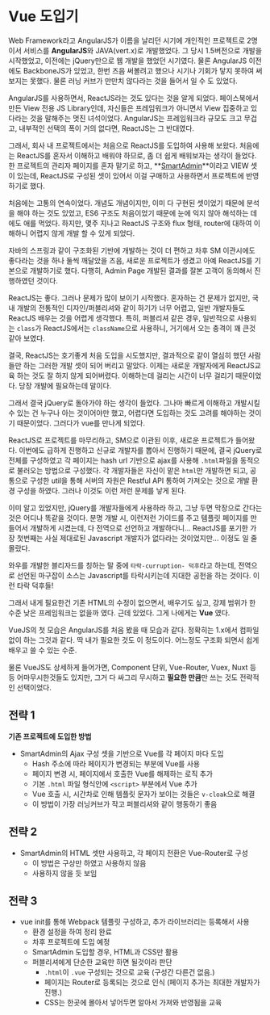 Vue 도입기
=====
Web Framework라고 AngularJS가 이름을 날리던 시기에 개인적인 프로젝트로 2명이서 서비스를 **AngularJS**와 JAVA(vert.x)로 개발했었다. 그 당시 1.5버전으로 개발을 시작했었고, 이전에는 jQuery만으로 웹 개발을 했었던 시기였다.
물론 AngularJS 이전에도 BackboneJS가 있었고, 한번 즈음 써볼려고 했으나 시기나 기회가 닿지 못하여 써보지는 못했다. 물론 러닝 커브가 만만치 않다라는 것을 들어서 일 수 도 있었다.

AngularJS를 사용하면서, ReactJS라는 것도 있다는 것을 알게 되었다. 페이스북에서 만든 View 전용 JS Library인데, 자신들은 프레임워크가 아니면서 View 집중하고 있다라는 것을 말해주는 멋진 녀석이었다. AngularJS는 프레임워크라 규모도 크고 무겁고, 내부적인 선택의 폭이 거의 없다면, ReactJS는 그 반대였다.

그래서, 회사 내 프로젝트에서는 처음으로 ReactJS를 도입하여 사용해 보왔다. 처음에는 ReactJS를 혼자서 이해하고 배워야 하므로, 좀 더 쉽게 배워보자는 생각이 들었다. 한 프로젝트의 관리자 페이지를 혼자 맡기로 하고, **[SmartAdmin](https://wrapbootstrap.com/theme/smartadmin-responsive-webapp-WB0573SK0)**이라고 VIEW 셋이 있는데, ReactJS로 구성된 셋이 있어서 이걸 구매하고 사용하면서 프로젝트에 반영하기로 했다.

처음에는 고통의 연속이었다. 개념도 개념이지만, 이미 다 구현된 셋이었기 때문에 분석을 해야 하는 것도 있었고, ES6 구조도 처음이었기 때문에 눈에 익지 않아 해석하는 데에도 애를 먹었다. 하지만, 몇주 지나고 ReactJS 구조와 flux 형태, router에 대하여 이해하니 어렵지 않게 개발 할 수 있게 되었다.

자바의 스프링과 같이 구조화된 기반에 개발하는 것이 더 편하고 차후 SM 이관시에도 좋다라는 것을 하나 둘씩 깨달았을 즈음, 새로운 프로젝트가 생겼고 아예 ReactJS를 기본으로 개발하기로 했다. 다행히, Admin Page 개발된 결과를 잘본 고객이 동의해서 진행하였던 것이다.

ReactJS는 좋다. 그러나 문제가 많이 보이기 시작했다. 혼자하는 건 문제가 없지만, 국내 개발의 전통적인 디자인/퍼블리셔와 같이 하기가 너무 어렵고, 일반 개발자들도 ReactJS 배우는 것을 어렵게 생각했다. 특히, 퍼블리셔 같은 경우, 일반적으로 사용되는 `class`가 ReactJS에서는 `className`으로 사용하니, 거기에서 오는 충격이 꽤 큰것 같아 보였다.

결국, ReactJS는 호기좋게 처음 도입을 시도했지만, 결과적으로 같이 열심히 했던 사람들만 하는 그러한 개발 셋이 되어 버리고 말았다. 이제는 새로운 개발자에게 ReactJS교육 하는 것도 잘 하지 않게 되어버렸다. 이해하는데 걸리는 시간이 너무 걸리기 때문이었다. 당장 개발에 필요하는데 말이다.

그래서 결국 jQuery로 돌아가야 하는 생각이 들었다. 그나마 빠르게 이해하고 개발시킬 수 있는 건 누구나 아는 것이어야만 했고, 어렵다면 도입하는 것도 고려를 해야하는 것이기 때문이었다. 그러다가 vue를 만나게 되었다.

ReactJS로 프로젝트를 마무리하고, SM으로 이관된 이후, 새로운 프로젝트가 들어왔다. 이번에도 급하게 진행하고 신규로 개발자를 뽑아서 진행하기 때문에, 결국 jQuery로 전체를 구성하였고 각 페이지는 hash url 기반으로 ajax를 사용해 `.html`파일을 동적으로 불러오는 방법으로 구성했다. 각 개발자들은 자신이 맡은 `html`만 개발하면 되고, 공통으로 구성한 util을 통해 서버의 자원은 Restful API 통하여 가져오는 것으로 개발 환경 구성을 하였다. 그러나 이것도 이런 저런 문제를 낳게 된다.

이미 알고 있었지만, jQuery를 개발자들에게 사용하라 하고, 그냥 두면 막장으로 간다는 것은 어디나 똑같을 것이다. 분명 개발 시, 이런저런 가이드를 주고 템플릿 페이지를 만들어서 개발하게 시켰는데, 다 전역으로 선언하고 개발하다니... ReactJS를 포기한 가장 첫번째는 사실 제대로된 Javascript 개발자가 없다라는 것이었지만... 이정도 일 줄 몰랐다.

와우를 개발한 블리자드를 칭하는 말 중에 `타락-curruption- 덕후`라고 하는데, 전역으로 선언된 마구잡이 소스는 Javascript를 타락시키는데 지대한 공헌을 하는 것이다. 이런 타락 덕후들!

그래서 내게 필요한건 기존 HTML의 수정이 없으면서, 배우기도 싶고, 강제 범위가 한 수준 낮은 프레임워크는 없을까 였다. 근데 있었다. 그게 나에게는 **Vue** 였다.

VueJS의 첫 모습은 AngularJS를 처음 봤을 때 모습과 같다. 정확히는 1.x에서 컴파일 없이 하는 그것과 같다. 딱 내가 필요한 것도 이 정도이다. 어느정도 구조화 되면서 쉽게 배우고 쓸 수 있는 수준.

물론 VueJS도 상세하게 들어가면, Component 단위, Vue-Router, Vuex, Nuxt 등등 어마무시한것들도 있지만, 그거 다 싸그리 무시하고 **필요한 만큼**만 쓰는 것도 전략적인 선택이었다.

전략 1
----
**기존 프로젝트에 도입한 방법**

* SmartAdmin의 Ajax 구성 셋을 기반으로 Vue를 각 페이지 마다 도입
	* Hash 주소에 따라 페이지가 변경되는 부분에 Vue를 사용
	* 페이지 변경 시, 페이지에서 호출한 Vue를 해제하는 로직 추가
	* 기본 `.html` 파일 형식안에 `<script>` 부분에서 Vue 추가
	* Vue 호출 시, 시간차로 인해 템플릿 문자가 보이는 것들은 `v-cloak`으로 해결
	* 이 방법이 가장 러닝커브가 작고 퍼블리셔와 같이 행동하기 좋음

전략 2
----
* SmartAdmin의 HTML 셋만 사용하고, 각 페이지 전환은 Vue-Router로 구성
	* 이 방법은 구상만 하였고 사용하지 않음
	* 사용하지 않을 듯 보임

전략 3
----
* vue init를 통해 Webpack 템플릿 구성하고, 추가 라이브러리는 등록해서 사용
	* 환경 설정을 하여 정리 완료
	* 차후 프로젝트에 도입 예정
	* SmartAdmin 도입할 경우, HTML과 CSS만 활용
	* 퍼블리셔에게 단순한 교육만 하면 될것이라 판단
		* `.html`이 `.vue` 구성되는 것으로 교육 (구성간 다른건 없음.)
		* 페이지는 Router로 등록되는 것으로 인식 (페이지 추가는 최대한 개발자가 진행.)
		* CSS는 한곳에 몰아서 넣어두면 알아서 가져와 반영됨을 교육